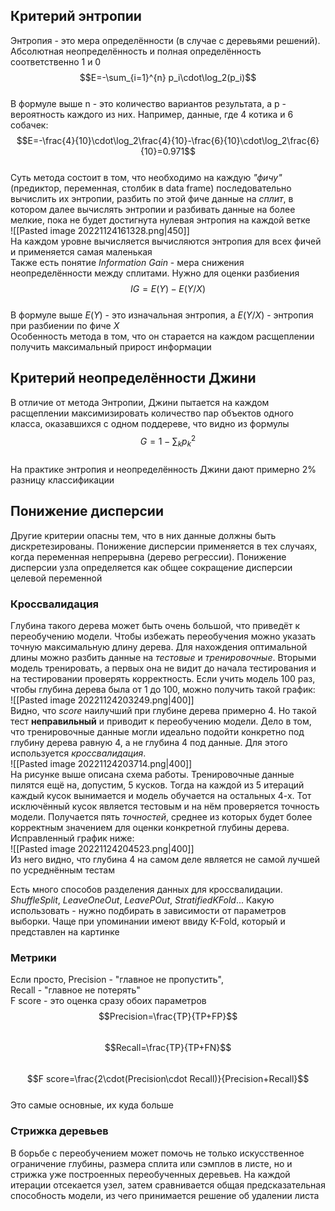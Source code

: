 ## Критерий энтропии  
Энтропия - это мера определённости (в случае с деревьями решений). Абсолютная неопределённость и полная определённость соответственно 1 и 0  
$$E=-\sum_{i=1}^{n} p_i\cdot\log_2(p_i)$$  
В формуле выше n - это количество вариантов результата, а p - вероятность каждого из них. Например, данные, где 4 котика и 6 собачек:  
$$E=-\frac{4}{10}\cdot\log_2\frac{4}{10}-\frac{6}{10}\cdot\log_2\frac{6}{10}=0.971$$  
Суть метода состоит в том, что необходимо на каждую *"фичу"* (предиктор, переменная, столбик в data frame) последовательно вычислить их энтропии, разбить по этой фиче данные на *сплит*, в котором далее вычислять энтропии и разбивать данные на более мелкие, пока не будет достигнута нулевая энтропия на каждой ветке  
![[Pasted image 20221124161328.png|450]]  
На каждом уровне вычисляется вычисляются энтропия для всех фичей и применяется самая маленькая  
Также есть понятие *Information Gain* - мера снижения неопределённости между сплитами. Нужно для оценки разбиения  
$$IG=E(Y)-E(Y/X)$$  
В формуле выше $E(Y)$ - это изначальная энтропия, а $E(Y/X)$ - энтропия при разбиении по фиче $X$  
Особенность метода в том, что он старается на каждом расщеплении получить максимальный прирост информации  
  
## Критерий неопределённости Джини  
В отличие от метода Энтропии, Джини пытается на каждом расщеплении максимизировать количество пар объектов одного класса, оказавшихся с одном поддереве, что видно из формулы  
$$G=1-\sum_k{p_k^2}$$  
На практике энтропия и неопределённость Джини дают примерно 2% разницу классификации  
  
## Понижение дисперсии  
Другие критерии опасны тем, что в них данные должны быть дискретезированы. Понижение дисперсии применяется в тех случаях, когда переменная непрерывна (дерево регрессии). Понижение дисперсии узла определяется как общее сокращение дисперсии целевой переменной  
  
### Кроссвалидация  
Глубина такого дерева может быть очень большой, что приведёт к переобучению модели. Чтобы избежать переобучения можно указать точную максимальную длину дерева. Для нахождения оптимальной длины можно разбить данные на *тестовые* и *тренировочные*. Вторыми модель тренировать, а первых она не видит до начала тестирования и на тестировании проверять корректность. Если учить модель 100 раз, чтобы глубина дерева была от 1 до 100, можно получить такой график:  
![[Pasted image 20221124203249.png|400]]  
Видно, что *score* наилучший при глубине дерева примерно 4. Но такой тест **неправильный** и приводит к переобучению модели. Дело в том, что тренировочные данные могли идеально подойти конкретно под глубину дерева равную 4, а не глубина 4 под данные. Для этого используется *кроссвалидация*.   
![[Pasted image 20221124203714.png|400]]  
На рисунке выше описана схема работы. Тренировочные данные пилятся ещё на, допустим, 5 кусков. Тогда на каждой из 5 итераций каждый кусок вынимается и модель обучается на остальных 4-х. Тот исключённый кусок является тестовым и на нём проверяется точность модели. Получается пять *точностей*, среднее из которых будет более корректным значением для оценки конкретной глубины дерева. Исправленный график ниже:  
![[Pasted image 20221124204523.png|400]]  
Из него видно, что глубина 4 на самом деле является не самой лучшей по усреднённым тестам  
  
Есть много способов разделения данных для кроссвалидации. *ShuffleSplit*, *LeaveOneOut*, *LeavePOut*, *StratifiedKFold*... Какую использовать - нужно подбирать в зависимости от параметров выборки. Чаще при упоминании имеют ввиду K-Fold, который и представлен на картинке  
  
### Метрики  
Если просто, Precision - "главное не пропустить",   
Recall - "главное не потерять"  
F score - это оценка сразу обоих параметров  
$$Precision=\frac{TP}{TP+FP}$$  
$$Recall=\frac{TP}{TP+FN}$$  
$$F score=\frac{2\cdot(Precision\cdot Recall)}{Precision+Recall}$$  
Это самые основные, их куда больше  
  
### Стрижка деревьев  
В борьбе с переобучением может помочь не только искусственное ограничение глубины, размера сплита или сэмплов в листе, но и стрижка уже построенных переобученных деревьев. На каждой итерации отсекается узел, затем сравнивается общая предсказательная способность модели, из чего принимается решение об удалении листа